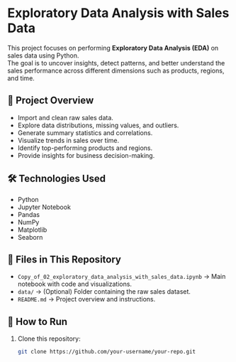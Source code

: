 # Exploratory Data Analysis with Sales Data

This project focuses on performing **Exploratory Data Analysis (EDA)** on sales data using Python.  
The goal is to uncover insights, detect patterns, and better understand the sales performance across different dimensions such as products, regions, and time.

## 📌 Project Overview
- Import and clean raw sales data.
- Explore data distributions, missing values, and outliers.
- Generate summary statistics and correlations.
- Visualize trends in sales over time.
- Identify top-performing products and regions.
- Provide insights for business decision-making.

## 🛠️ Technologies Used
- Python
- Jupyter Notebook
- Pandas
- NumPy
- Matplotlib
- Seaborn

## 📂 Files in This Repository
- `Copy_of_02_exploratory_data_analysis_with_sales_data.ipynb` → Main notebook with code and visualizations.
- `data/` → (Optional) Folder containing the raw sales dataset.
- `README.md` → Project overview and instructions.

## 🚀 How to Run
1. Clone this repository:
   ```bash
   git clone https://github.com/your-username/your-repo.git
